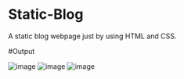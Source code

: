 # Static-Blog
A static blog webpage just by using HTML and CSS.

#Output

![image](https://github.com/SonuSharma10/Static-Blog/assets/148190964/b8d67018-fc68-4f4b-961a-d65f41221beb)
![image](https://github.com/SonuSharma10/Static-Blog/assets/148190964/86a8d8cc-6b7b-4913-a20d-ea41fd9ad074)
![image](https://github.com/SonuSharma10/Static-Blog/assets/148190964/ed1efb80-eda7-46e2-ba72-0fc84b1fd37d)



